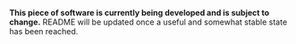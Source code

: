 **This piece of software is currently being developed and is subject to change.** README will be updated once a useful and somewhat stable state has been reached.
